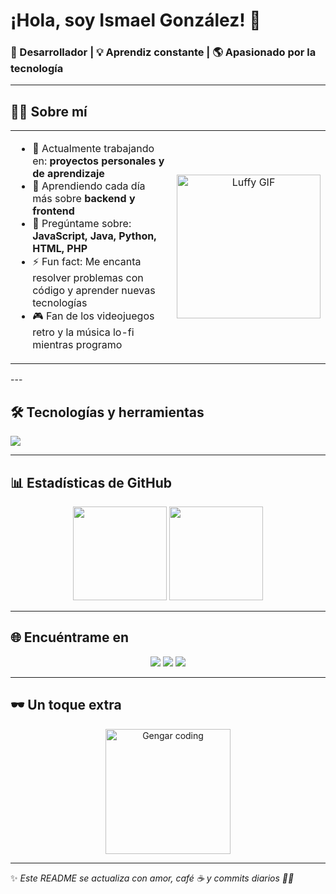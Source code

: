 # ¡Hola, soy Ismael González! 👋

### 🚀 Desarrollador | 💡 Aprendiz constante | 🌎 Apasionado por la tecnología

---

## 👨‍💻 Sobre mí
<table>
<tr>
<td>

- 🔭 Actualmente trabajando en: **proyectos personales y de aprendizaje**  
- 🌱 Aprendiendo cada día más sobre **backend y frontend**  
- 💬 Pregúntame sobre: **JavaScript, Java, Python, HTML, PHP**  
- ⚡ Fun fact: Me encanta resolver problemas con código y aprender nuevas tecnologías  
- 🎮 Fan de los videojuegos retro y la música lo-fi mientras programo  

</td>
<td align="center">
  <img src="https://media4.giphy.com/media/v1.Y2lkPTc5MGI3NjExb2NyNjdrYXk3bnc3NTNtcTM0MWE5dXJ1aDcyMnh3N2VmdGd5MDJqcSZlcD12MV9pbnRlcm5hbF9naWZfYnlfaWQmY3Q9Zw/YRThiAEEYVNtC5acLO/giphy.gif" width="230" alt="Luffy GIF"/>
</td>
</tr>
</table>
---

## 🛠️ Tecnologías y herramientas
<p align="left">
  <img src="https://skillicons.dev/icons?i=js,java,python,html,php,git,github,vscode" />
</p>

---

## 📊 Estadísticas de GitHub
<p align="center">
  <img src="https://github-readme-stats.vercel.app/api?username=Ismael54369&show_icons=true&theme=tokyonight" height="150"/>
  <img src="https://github-readme-stats.vercel.app/api/top-langs/?username=Ismael54369&layout=compact&theme=tokyonight" height="150"/>
</p>

---

## 🌐 Encuéntrame en
<p align="center">
  <a href="https://github.com/Ismael54369"><img src="https://img.shields.io/badge/GitHub-181717?style=for-the-badge&logo=github&logoColor=white"/></a>
  <a href="https://www.linkedin.com/in/ismael-gonzalez/"><img src="https://img.shields.io/badge/LinkedIn-0077B5?style=for-the-badge&logo=linkedin&logoColor=white"/></a>
  <a href="mailto:ismael.gonzalez@example.com"><img src="https://img.shields.io/badge/Email-D14836?style=for-the-badge&logo=gmail&logoColor=white"/></a>
</p>

---

## 🕶️ Un toque extra
<p align="center">
  <img src="https://media.giphy.com/media/QvpqTCiEcwtvx6wwJK/giphy.gif" width="200" alt="Gengar coding"/>
</p>

---

✨ _Este README se actualiza con amor, café ☕ y commits diarios 🧑‍💻_
